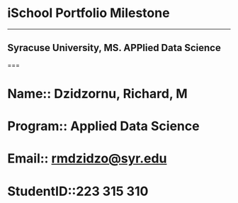 #						iSchool Portfolio Milestone
---
## Syracuse University, MS. APPlied Data Science
===

# Name:: Dzidzornu, Richard, M
# Program:: Applied Data Science
# Email:: rmdzidzo@syr.edu
# StudentID::223 315 310

